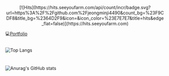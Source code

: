 <div align="center">
[![Hits](https://hits.seeyoufarm.com/api/count/incr/badge.svg?url=https%3A%2F%2Fgithub.com%2Fjeongminji4490&count_bg=%23F9CDF8&title_bg=%2364D2F9&icon=&icon_color=%23E7E7E7&title=hits&edge_flat=false)](https://hits.seeyoufarm.com)
</div>

💻[Portfolio](https://nervous-course-1e0.notion.site/PortFolio-2e3d73d329bf4a6d8fb4df5321cc3e44)
## 
![Top Langs](https://github-readme-stats.vercel.app/api/top-langs/?username=jeongminji4490&layout=compact&theme=algolia)
#
![Anurag's GitHub stats](https://github-readme-stats.vercel.app/api?username=jeongminji4490&count_private=true&show_icons=true&theme=algolia)




<!--
**jeongminji4490/Jeongminji4490** is a ✨ _special_ ✨ repository because its `README.md` (this file) appears on your GitHub profile.

Here are some ideas to get you started:

- 🔭 I’m currently working on ...
- 🌱 I’m currently learning ...
- 👯 I’m looking to collaborate on ...
- 🤔 I’m looking for help with ...
- 💬 Ask me about ...
- 📫 How to reach me: ...
- 😄 Pronouns: ...
- ⚡ Fun fact: ...
-->
